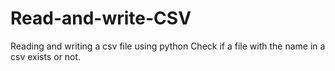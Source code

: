 # Read-and-write-CSV
Reading and writing a csv file using python
Check if a file with the name in a csv exists or not.
